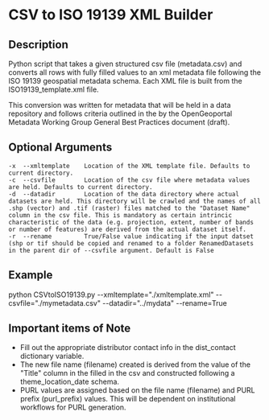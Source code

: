 CSV to ISO 19139 XML Builder
============================

Description
-----------
Python script that takes a given structured csv file (metadata.csv) and converts all rows with fully filled values to an xml metadata file following the ISO 19139 geospatial metadata schema.  Each XML file is built from the ISO19139_template.xml file.

This conversion was written for metadata that will be held in a data repository and follows criteria outlined in the by the OpenGeoportal Metadata Working Group General Best Practices document (draft).


Optional Arguments
------------------
    -x  --xmltemplate    Location of the XML template file. Defaults to current directory.
    -c  --csvfile        Location of the csv file where metadata values are held. Defaults to current directory.
    -d  --datadir        Location of the data directory where actual datasets are held. This directory will be crawled and the names of all .shp (vector) and .tif (raster) files matched to the "Dataset Name" column in the csv file. This is mandatory as certain intrincic characteristic of the data (e.g. projection, extent, number of bands or number of features) are derived from the actual dataset itself.
	-r  --rename         True/False value indicating if the input datset (shp or tif should be copied and renamed to a folder RenamedDatasets in the parent dir of --csvfile argument. Default is False

	
Example
-------
python CSVtoISO19139.py --xmltemplate="./xmltemplate.xml" --csvfile="./mymetadata.csv" --datadir="../mydata" --rename=True


Important items of Note
-----------------------
 - Fill out the appropriate distributor contact info in the dist_contact dictionary variable.
 - The new file name (filename) created is derived from the value of the "Title" column in the filled in the csv and constructed following a theme_location_date schema.
 - PURL values are assigned based on the file name (filename) and PURL prefix (purl_prefix) values. This will be dependent on institutional workflows for PURL generation.
